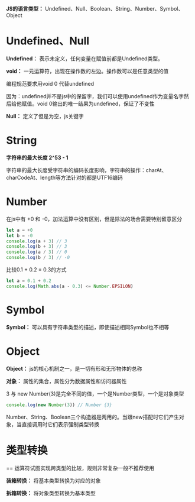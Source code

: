 **JS的语言类型：** Undefined、Null、Boolean、String、Number、Symbol、Object



# Undefined、Null

**Undefined：** 表示未定义，任何变量在赋值前都是Undefined类型。

**void：** 一元运算符，出现在操作数的左边。操作数可以是任意类型的值



编程规范要求用void 0 代替undefined

因为：undefined并不是js中的保留字，我们可以使用undefined作为变量名字然后给他赋值。void 0输出的唯一结果为undefined，保证了不变性



**Null：** 定义了但是为空，js关键字



# String

**字符串的最大长度 2^53 - 1**

字符串的最大长度受字符串的编码长度影响，字符串的操作：charAt、charCodeAt、length等方法针对的都是UTF16编码



# Number

在js中有 +0 和 -0，加法运算中没有区别，但是除法的场合需要特别留意区分

```javascript
let a = +0
let b = -0
console.log(a + 3) // 3
console.log(b + 3) // 3
console.log(a / 3) // 0
console.log(b / 3) // -0
```

比较0.1 + 0.2 = 0.3的方式

```javascript
let a = 0.1 + 0.2
console.log(Math.abs(a - 0.3) <= Number.EPSILON)
```



# Symbol

**Symbol：** 可以具有字符串类型的描述，即使描述相同Symbol也不相等



# Object

**Object：** js的核心机制之一，是一切有形和无形物体的总称

**对象：** 属性的集合，属性分为数据属性和访问器属性



3 与 new Number(3)是完全不同的值，一个是Number类型，一个是对象类型

```javascript
console.log(new Number(3)) // Number {3}
```

Number、String、Boolean三个构造器是两用的。当跟new搭配时它们产生对象，当直接调用时它们表示强制类型转换



# 类型转换

== 运算符试图实现跨类型的比较，规则非常复杂一般不推荐使用

**装箱转换：** 将基本类型转换为对应的对象

**拆箱转换：** 将对象类型转换为基本类型